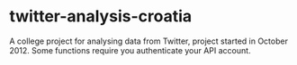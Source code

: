 twitter-analysis-croatia
========================

A college project for analysing data from Twitter, project started in October 2012.
Some functions require you authenticate your API account.